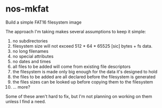 # nos-mkfat
Build a simple FAT16 filesystem image

The approach I'm taking makes several assumptions to keep it simple:

1.  no subdirectories
2.  filesystem size will not exceed 512 * 64 * 65525 [sic] bytes + fs data.
3.  no long filenames
4.  no special attributes
5.  no dates and times
6.  all files to be added will come from existing file descriptors
7.  the filesystem is made only big enough for the data it's designed to hold
8.  the files to be added are all declared before the filesystem is generated
9.  the files sizes can be looked up before copying them to the filesystem
10.  ... more?

Some of these aren't hard to fix, but I'm not planning on working on them unless I find a need.
